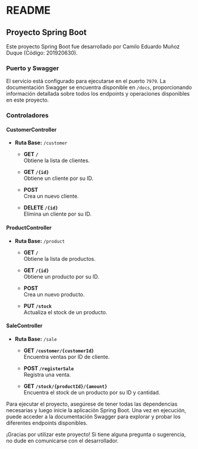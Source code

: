 # README

## Proyecto Spring Boot

Este proyecto Spring Boot fue desarrollado por Camilo Eduardo Muñoz Duque (Código: 201920630).

### Puerto y Swagger

El servicio está configurado para ejecutarse en el puerto `7979`. La documentación Swagger se encuentra disponible en `/docs`, proporcionando información detallada sobre todos los endpoints y operaciones disponibles en este proyecto.


### Controladores

#### CustomerController

- **Ruta Base:** `/customer`

  - **GET `/`**  
    Obtiene la lista de clientes.
    
  - **GET `/{id}`**  
    Obtiene un cliente por su ID.
    
  - **POST**  
    Crea un nuevo cliente.
    
  - **DELETE `/{id}`**  
    Elimina un cliente por su ID.

#### ProductController

- **Ruta Base:** `/product`

  - **GET `/`**  
    Obtiene la lista de productos.
    
  - **GET `/{id}`**  
    Obtiene un producto por su ID.
    
  - **POST**  
    Crea un nuevo producto.
    
  - **PUT `/stock`**  
    Actualiza el stock de un producto.

#### SaleController

- **Ruta Base:** `/sale`

  - **GET `/customer/{customerId}`**  
    Encuentra ventas por ID de cliente.
    
  - **POST `/registerSale`**  
    Registra una venta.
    
  - **GET `/stock/{productId}/{amount}`**  
    Encuentra el stock de un producto por su ID y cantidad.

Para ejecutar el proyecto, asegúrese de tener todas las dependencias necesarias y luego inicie la aplicación Spring Boot. Una vez en ejecución, puede acceder a la documentación Swagger para explorar y probar los diferentes endpoints disponibles.

¡Gracias por utilizar este proyecto! Si tiene alguna pregunta o sugerencia, no dude en comunicarse con el desarrollador.
